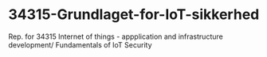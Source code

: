 # 34315-Grundlaget-for-IoT-sikkerhed
Rep. for 34315 Internet of things - appplication and infrastructure development/ Fundamentals of IoT Security
